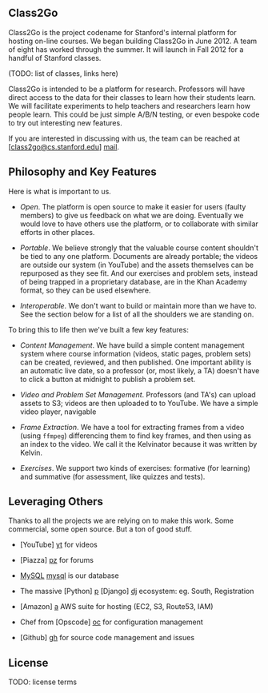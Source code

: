 Class2Go 
-------------

Class2Go is the project codename for Stanford's internal platform
for hosting on-line courses.  We began building Class2Go in June
2012.  A team of eight has worked through the summer.  It will
launch in Fall 2012 for a handful of Stanford classes.

(TODO: list of classes, links here)

Class2Go is intended to be a platform for research.  Professors will
have direct access to the data for their classes to learn how their students
learn.  We will facilitate experiments to help teachers and
researchers learn how people learn.  This could be just simple A/B/N
testing, or even bespoke code to try out interesting new features.

If you are interested in discussing with us, the team can be reached 
at [class2go@cs.stanford.edu] [mail].

  [mail]: mailto:class2go@cs.stanford.edu

Philosophy and Key Features
-------------------------

Here is what is important to us.

* *Open*. The platform is open source to make it easier for users
    (faulty members) to give us feedback on what we are doing.
    Eventually we would love to have others use the platform, or
    to collaborate with similar efforts in other places.

* *Portable*. We believe strongly that the valuable course content
    shouldn't be tied to any one platform. Documents are already
    portable; the videos are outside our system (in YouTube) and
    the assets themselves can be repurposed as they see fit.  And
    our exercises and problem sets, instead of being trapped in a
    proprietary database, are in the Khan Academy format, so they
    can be used elsewhere.

* *Interoperable*. We don't want to build or maintain more than we
    have to.  See the section below for a list of all the shoulders
    we are standing on.

To bring this to life then we've built a few key features:

* *Content Management*. We have build a simple content management
    system where course information (videos, static pages, problem
    sets) can be created, reviewed, and then published.  One important
    ability is an automatic live date, so a professor (or, most
    likely, a TA) doesn't have to click a button at midnight to
    publish a problem set.

* *Video and Problem Set Management*. Professors (and TA's) can
    upload assets to S3; videos are then uploaded to to YouTube.
    We have a simple video player, navigable

* *Frame Extraction*.  We have a tool for extracting frames from
    a video (using ```ffmpeg```) differencing them to find key
    frames, and then using as an index to the video.  We call it
    the Kelvinator because it was written by Kelvin.

* *Exercises*.  We support two kinds of exercises: formative (for
    learning) and summative (for assessment, like quizzes and tests).



Leveraging Others
-------------------------

Thanks to all the projects we are relying on to make this work.  Some
commercial, some open source.  But a ton of good stuff.

* [YouTube] [yt] for videos
* [Piazza] [pz] for forums
* [MySQL] [mysql] is our database
* The massive [Python] [p] [Django] [dj] ecosystem: eg. South, Registration
* [Amazon] [a] AWS suite for hosting (EC2, S3, Route53, IAM)
* Chef from [Opscode] [oc] for configuration management
* [Github] [gh] for source code management and issues

  [yt]:    http://www.youtube.com/
  [khan]:  http://www.khanacademy.org/
  [pz]:    http://www.mysql.org/
  [mysql]: http://www.mysql.org/
  [p]:     http://www.python.org/
  [dj]:    http://www.djangoproject.com/
  [a]:     http://aws.amazon.com/
  [oc]:    http://www.opscode.org/
  [gh]:    http://www.github.com/


License
-------------------------

TODO: license terms

